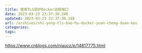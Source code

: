 ```yaml
---
title: 使用TLS保护Docker远程端口 
date: 2023-03-23 23:37:30.248
updated: 2023-03-23 23:37:30.248
url: /archives/shi-yong-tls-bao-hu-docker-yuan-cheng-duan-kou
categories: 
tags: 
---
```


https://www.cnblogs.com/niaucz/p/14817775.html